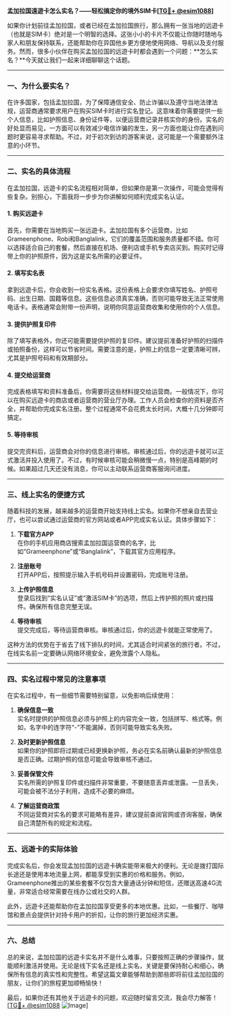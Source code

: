 **孟加拉国遠遊卡怎么实名？——轻松搞定你的境外SIM卡[[TG💪+ @esim1088](https://t.me/s/esim1088)]**

如果你计划前往孟加拉国，或者已经在孟加拉国旅行，那么拥有一张当地的远遊卡（也就是SIM卡）绝对是一个明智的选择。这张小小的卡片不仅能让你随时随地与家人和朋友保持联系，还能帮助你在异国他乡更方便地使用网络、导航以及支付服务。然而，很多小伙伴在购买孟加拉国的远遊卡时都会遇到一个问题：**怎么实名？**今天就让我们一起来详细聊聊这个话题。

---

### **一、为什么要实名？**
在许多国家，包括孟加拉国，为了保障通信安全、防止诈骗以及遵守当地法律法规，运营商通常要求用户在购买SIM卡时进行实名登记。这意味着你需要提供一些个人信息，比如护照信息、身份证件等，以便运营商记录并核实你的身份。实名的好处显而易见，一方面可以有效减少电信诈骗的发生，另一方面也能让你在遇到问题时更容易寻求帮助。不过，对于初次到访的游客来说，这可能是一个需要额外注意的小环节。

---

### **二、实名的具体流程**
在孟加拉国，远遊卡的实名流程相对简单，但如果你是第一次操作，可能会觉得有些复杂。别担心，下面我将一步步为你讲解如何顺利完成实名认证。

#### **1. 购买远遊卡**
首先，你需要在当地购买一张远遊卡。孟加拉国有多个运营商，比如Grameenphone、Robi和Banglalink，它们的覆盖范围和服务质量都不错。你可以选择适合自己的套餐，然后直接在机场、便利店或手机专卖店买到。购买时记得带上你的护照原件，因为这是实名所需的必要证件。

#### **2. 填写实名表**
拿到远遊卡后，你会收到一份实名表格。这份表格上会要求你填写姓名、护照号码、出生日期、国籍等信息。这些信息必须真实准确，否则可能导致无法正常使用电话卡。表格通常会附带一份声明，说明你同意运营商收集和使用你的个人信息。

#### **3. 提供护照复印件**
除了填写表格外，你还可能需要提供护照的复印件。建议提前准备好护照的扫描件或拍照备份，这样可以节省时间。需要注意的是，护照上的信息一定要清晰可辨，尤其是护照号码和有效期部分。

#### **4. 提交给运营商**
完成表格填写和资料准备后，你需要将这些材料提交给运营商。一般情况下，你可以在购买远遊卡的商店或者运营商的营业厅办理。工作人员会检查你的资料是否齐全，并帮助你完成实名注册。整个过程通常不会花费太长时间，大概十几分钟即可搞定。

#### **5. 等待审核**
提交完资料后，运营商会对你的信息进行审核。审核通过后，你的远遊卡就可以正式激活并投入使用了。不过，有时候审核可能会稍微慢一点，特别是高峰期的时候。如果超过几天还没有消息，你可以主动联系运营商客服询问进度。

---

### **三、线上实名的便捷方式**
随着科技的发展，越来越多的运营商开始支持线上实名。如果你不想亲自去营业厅，也可以尝试通过运营商的官方网站或者APP完成实名认证。具体步骤如下：

1. **下载官方APP**  
   在你的手机应用商店搜索孟加拉国运营商的名字，比如“Grameenphone”或“Banglalink”，下载其官方应用程序。

2. **注册账号**  
   打开APP后，按照提示输入手机号码并设置密码，完成账号注册。

3. **上传护照信息**  
   登录后找到“实名认证”或“激活SIM卡”的选项，然后上传护照的照片或扫描件。确保所有信息完整无误。

4. **等待审核**  
   提交完成后，等待运营商审核。审核通过后，你的远遊卡就能正常使用了。

这种方法的优势在于省去了线下排队的时间，尤其适合时间紧张的旅行者。不过，在线实名前一定要确认网络环境安全，避免泄露个人隐私。

---

### **四、实名过程中常见的注意事项**
在实名过程中，有一些细节需要特别留意，以免影响后续使用：

1. **确保信息一致**  
   实名时提供的护照信息必须与护照上的内容完全一致，包括拼写、格式等。例如，名字中的连字符“-”不能漏掉，否则可能导致实名失败。

2. **及时更新护照信息**  
   如果你的护照即将过期或已经更换新护照，务必在实名前确认最新的护照信息是否正确。过期护照的信息可能会导致审核不通过。

3. **妥善保管文件**  
   实名所需的护照复印件或扫描件非常重要，不要随意丢弃或泄露。一旦丢失，可能会被不法分子利用，造成不必要的麻烦。

4. **了解运营商政策**  
   不同运营商对实名的要求可能略有差异，建议提前查阅官网或咨询客服，确保自己清楚所有的规定和流程。

---

### **五、远遊卡的实际体验**
完成实名后，你会发现孟加拉国的远遊卡确实能带来极大的便利。无论是拨打国际长途还是使用本地流量上网，都能享受到实惠的价格和服务。例如，Grameenphone推出的某些套餐不仅包含大量通话分钟和短信，还赠送高速4G流量，非常适合经常需要在线办公或社交的人群。

此外，远遊卡还能帮助你在孟加拉国享受更多的本地优惠。比如，一些餐厅、咖啡馆和景点会提供针对持卡用户的折扣，让你的旅行更加经济实惠。

---

### **六、总结**
总的来说，孟加拉国的远遊卡实名并不是什么难事，只要按照正确的步骤操作，就能顺利激活并使用。无论是线下实名还是线上实名，关键是要保持耐心和细心，确保所有信息的真实性和完整性。希望这篇文章能够帮助到那些即将前往孟加拉国的朋友，让你们的旅程更加顺畅愉快！

最后，如果你还有其他关于远遊卡的问题，欢迎随时留言交流，我会尽力解答！[[TG💪+ @esim1088](https://t.me/s/esim1088) ![Image](https://i.postimg.cc/4NQfJmqS/Snipaste-2025-05-13-00-14-12.png)]